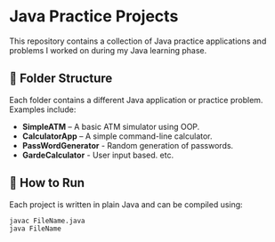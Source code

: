 # Java Practice Projects

This repository contains a collection of Java practice applications and problems I worked on during my Java learning phase.

## 📁 Folder Structure

Each folder contains a different Java application or practice problem. Examples include:

- **SimpleATM** – A basic ATM simulator using OOP.
- **CalculatorApp** – A simple command-line calculator.
- **PassWordGenerator** - Random generation of passwords.
- **GardeCalculator** - User input based.
etc.

## 🔧 How to Run

Each project is written in plain Java and can be compiled using:

```bash
javac FileName.java
java FileName
